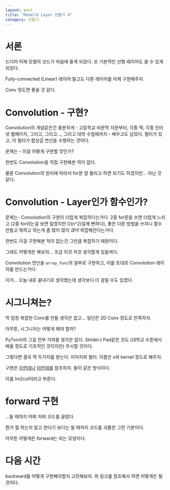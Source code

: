 ```yaml
---
layout: post
title: "Model과 Layer 만들기 4"
category: 만들기
---
```


# 서론

드디어 어제 모델의 코드가 마음에 들게 되었다. 또 기본적인 선형 레이어도 쓸 수 있게 되었다.

Fully-connected (Linear) 레이어 말고도 다른 레이어를 이제 구현해주자.

Conv 정도면 좋을 것 같다.

# Convolution - 구현?

Convolution의 개념같은건 충분하게 - 고등학교 비문학 지문부터, 각종 책, 각종 인터넷 웹페이지, 그리고, 그리고..., 그리고 대학 수업에까지 - 배우고도 남았다. 필터가 있고, 이 필터가 합성곱 연산을 수행하는 것이다.

문제는 - 이걸 어떻게 구현할 것인가?

한번도 Convolution을 직접 구현해본 적이 없다.

물론 Convolution의 원리에 따라서 for문 잘 돌리고 하면 되기도 하겠지만... 아닌 것 같다.

# Convolution - Layer인가 함수인가?

문제는- Convolution의 구현이 더럽게 복잡하다는거다. 2중 for문을 쓰면 더럽게 느리고 (2중 for라는걸 보면 알겠지만 O(n^2)일께 뻔하다), 좋은 다른 방법을 쓰자니 함수 만들고 뭐하고 하는게 좀 많이 많이 *많이* 복잡해진다는거다.

한번도 이걸 구현해본 적이 없는건 그만큼 복잡하기 때문이다.

그래도 어떻게든 해보자... 조금 이것 저것 생각할게 있을꺼다.

Convolution 연산을 `array_func`의 일부로 구현하고, 이를 토대로 Convolution 레이어를 만드는거다.

이거... 오늘 내로 끝내기로 생각했는데 생각보다 더 걸릴 수도 있겠다.

# 시그니쳐는?

막 엄청 복잡한 Conv를 만들 생각은 없고... 일단은 2D Conv 정도로 만족하자.

아무튼, 시그니처는 어떻게 해야 할까?

PyTorch의 그걸 전부 가져올 생각은 없다. Stride나 Pad같은 것도 (대학교 수준에서 배울 정도로 기초적인 것이지만) 무시할 것이다.

그렇다면 결국 딱 두가지를 받는다. 이미지와 필터. 이름은 x와 kernel 정도로 해주자.

구현은 [이런데나](https://ndb796.tistory.com/651) [이런데를](https://cding.tistory.com/112?category=786942) 참조하자. 둘이 같은 방식이다.

이를 Im2col이라고 부른다.

# forward 구현

...될 때까지 어찌 저찌 코드를 굴렸다.

뭔가 뭘 하는지 알고 한다기 보다는 될 때까지 코드를 괴롭힌 그런 기분이다.

아무튼 어떻게든 forward는 되는 모양이다.

# 다음 시간

backward를 어떻게 구현해야할지 고민해보자. 위 링크를 참조해서 하면 어떻게든 될 것이다.


